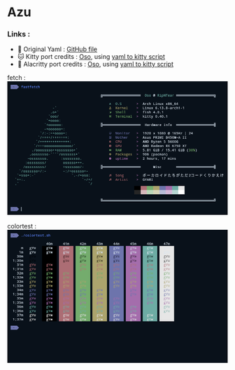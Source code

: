 # Azu

### Links :
- 📃 Original Yaml : [GitHub file](https://github.com/Gogh-Co/Gogh/blob/master/themes/Azu.yml)
- 🐱 Kitty port credits : [Oso](github..com/KenrelOso), using [yaml to kitty script](https://github.com/KernelOso/yaml-to-kitty-color-converter)
- 🚀 Alacritty port credits : [Oso](github..com/KenrelOso), using [yaml to kitty script](https://github.com/KernelOso/yaml-to-alacrity-color-converter)

fetch : <br>
![screenshot](./assets/fetch.png)

colortest : <br>
![colortest](./assets/colortest.png)